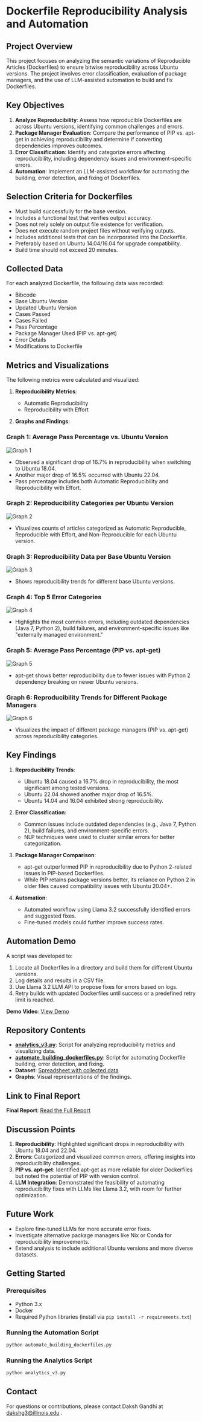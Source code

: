 # Dockerfile Reproducibility Analysis and Automation

## Project Overview
This project focuses on analyzing the semantic variations of Reproducible Articles (Dockerfiles) to ensure bitwise reproducibility across Ubuntu versions. The project involves error classification, evaluation of package managers, and the use of LLM-assisted automation to build and fix Dockerfiles.

## Key Objectives
1. **Analyze Reproducibility**: Assess how reproducible Dockerfiles are across Ubuntu versions, identifying common challenges and errors.
2. **Package Manager Evaluation**: Compare the performance of PIP vs. apt-get in achieving reproducibility and determine if converting dependencies improves outcomes.
3. **Error Classification**: Identify and categorize errors affecting reproducibility, including dependency issues and environment-specific errors.
4. **Automation**: Implement an LLM-assisted workflow for automating the building, error detection, and fixing of Dockerfiles.

## Selection Criteria for Dockerfiles
- Must build successfully for the base version.
- Includes a functional test that verifies output accuracy.
- Does not rely solely on output file existence for verification.
- Does not execute random project files without verifying outputs.
- Includes additional tests that can be incorporated into the Dockerfile.
- Preferably based on Ubuntu 14.04/16.04 for upgrade compatibility.
- Build time should not exceed 20 minutes.

## Collected Data
For each analyzed Dockerfile, the following data was recorded:
- Bibcode
- Base Ubuntu Version
- Updated Ubuntu Version
- Cases Passed
- Cases Failed
- Pass Percentage
- Package Manager Used (PIP vs. apt-get)
- Error Details
- Modifications to Dockerfile

## Metrics and Visualizations
The following metrics were calculated and visualized:
1. **Reproducibility Metrics**:
   - Automatic Reproducibility
   - Reproducibility with Effort

2. **Graphs and Findings**:

### Graph 1: Average Pass Percentage vs. Ubuntu Version
![Graph 1](./Figure_1.png)
- Observed a significant drop of 16.7% in reproducibility when switching to Ubuntu 18.04.
- Another major drop of 16.5% occurred with Ubuntu 22.04.
- Pass percentage includes both Automatic Reproducibility and Reproducibility with Effort.

### Graph 2: Reproducibility Categories per Ubuntu Version
![Graph 2](./Figure_5.png)
- Visualizes counts of articles categorized as Automatic Reproducible, Reproducible with Effort, and Non-Reproducible for each Ubuntu version.

### Graph 3: Reproducibility Data per Base Ubuntu Version
![Graph 3](./Figure_6.png)
- Shows reproducibility trends for different base Ubuntu versions.

### Graph 4: Top 5 Error Categories
![Graph 4](./Figure_3.png)
- Highlights the most common errors, including outdated dependencies (Java 7, Python 2), build failures, and environment-specific issues like "externally managed environment."

### Graph 5: Average Pass Percentage (PIP vs. apt-get)
![Graph 5](./Figure_2.png)
- apt-get shows better reproducibility due to fewer issues with Python 2 dependency breaking on newer Ubuntu versions.

### Graph 6: Reproducibility Trends for Different Package Managers
![Graph 6](./Figure_4.png)
- Visualizes the impact of different package managers (PIP vs. apt-get) across reproducibility categories.

## Key Findings
1. **Reproducibility Trends**:
   - Ubuntu 18.04 caused a 16.7% drop in reproducibility, the most significant among tested versions.
   - Ubuntu 22.04 showed another major drop of 16.5%.
   - Ubuntu 14.04 and 16.04 exhibited strong reproducibility.

2. **Error Classification**:
   - Common issues include outdated dependencies (e.g., Java 7, Python 2), build failures, and environment-specific errors.
   - NLP techniques were used to cluster similar errors for better categorization.

3. **Package Manager Comparison**:
   - apt-get outperformed PIP in reproducibility due to Python 2-related issues in PIP-based Dockerfiles.
   - While PIP retains package versions better, its reliance on Python 2 in older files caused compatibility issues with Ubuntu 20.04+.

4. **Automation**:
   - Automated workflow using Llama 3.2 successfully identified errors and suggested fixes.
   - Fine-tuned models could further improve success rates.

## Automation Demo
A script was developed to:
1. Locate all Dockerfiles in a directory and build them for different Ubuntu versions.
2. Log details and results in a CSV file.
3. Use Llama 3.2 LLM API to propose fixes for errors based on logs.
4. Retry builds with updated Dockerfiles until success or a predefined retry limit is reached.

**Demo Video**: [View Demo](https://uofi.box.com/s/6viiw70pzd9s7tng5d726w4j6gr5yv5k)

## Repository Contents
- **[analytics_v3.py](./analytics_v3.py)**: Script for analyzing reproducibility metrics and visualizing data.
- **[automate_building_dockerfiles.py](./automate_building_dockerfiles.py)**: Script for automating Dockerfile building, error detection, and fixing.
- **Dataset**: [Spreadsheet with collected data](https://docs.google.com/spreadsheets/d/12XfzmpOmKiBWzqgWf6wBQh9TpRQa2p1487wZYMQ-kn0/edit?usp=sharing).
- **Graphs**: Visual representations of the findings.

## Link to Final Report
**Final Report**: [Read the Full Report](./final-report.md)

## Discussion Points
1. **Reproducibility**: Highlighted significant drops in reproducibility with Ubuntu 18.04 and 22.04.
2. **Errors**: Categorized and visualized common errors, offering insights into reproducibility challenges.
3. **PIP vs. apt-get**: Identified apt-get as more reliable for older Dockerfiles but noted the potential of PIP with version control.
4. **LLM Integration**: Demonstrated the feasibility of automating reproducibility fixes with LLMs like Llama 3.2, with room for further optimization.

## Future Work
- Explore fine-tuned LLMs for more accurate error fixes.
- Investigate alternative package managers like Nix or Conda for reproducibility improvements.
- Extend analysis to include additional Ubuntu versions and more diverse datasets.

## Getting Started
### Prerequisites
- Python 3.x
- Docker
- Required Python libraries (install via `pip install -r requirements.txt`)

### Running the Automation Script
```bash
python automate_building_dockerfiles.py
```

### Running the Analytics Script
```bash
python analytics_v3.py
```

## Contact
For questions or contributions, please contact Daksh Gandhi at dakshg3@illinois.edu .

